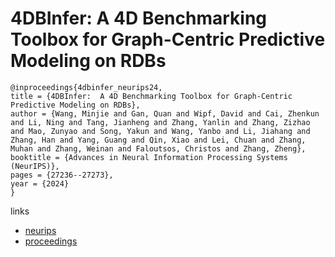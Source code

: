 # 4DBInfer:  A 4D Benchmarking Toolbox for Graph-Centric Predictive Modeling on RDBs

```
@inproceedings{4dbinfer_neurips24,
title = {4DBInfer:  A 4D Benchmarking Toolbox for Graph-Centric Predictive Modeling on RDBs},
author = {Wang, Minjie and Gan, Quan and Wipf, David and Cai, Zhenkun and Li, Ning and Tang, Jianheng and Zhang, Yanlin and Zhang, Zizhao and Mao, Zunyao and Song, Yakun and Wang, Yanbo and Li, Jiahang and Zhang, Han and Yang, Guang and Qin, Xiao and Lei, Chuan and Zhang, Muhan and Zhang, Weinan and Faloutsos, Christos and Zhang, Zheng},
booktitle = {Advances in Neural Information Processing Systems (NeurIPS)},
pages = {27236--27273},
year = {2024}
}
```

links
- [neurips](https://nips.cc/Conferences/2024/Schedule?showEvent=97638)
- [proceedings](https://papers.nips.cc//paper_files/paper/2024/hash/2fd67447702c8eff5683dda507a1b0a2-Abstract-Datasets_and_Benchmarks_Track.html)

